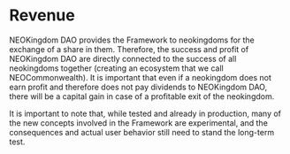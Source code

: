 # Revenue

NEOKingdom DAO provides the Framework to neokingdoms for the exchange of a share in them. Therefore, the success and profit of NEOKingdom DAO are directly connected to the success of all neokingdoms together (creating an ecosystem that we call NEOCommonwealth). It is important that even if a neokingdom does not earn profit and therefore does not pay dividends to NEOKingdom DAO, there will be a capital gain in case of a profitable exit of the neokingdom.

It is important to note that, while tested and already in production, many of the new concepts involved in the Framework are experimental, and the consequences and actual user behavior still need to stand the long-term test.
